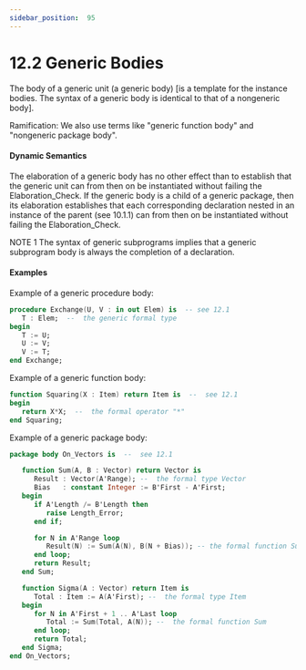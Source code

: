 ```yaml
---
sidebar_position:  95
---
```


# 12.2  Generic Bodies

The body of a generic unit (a generic body) [is a template for the instance bodies. The syntax of a generic body is identical to that of a nongeneric body]. 

Ramification: We also use terms like "generic function body" and "nongeneric package body". 


#### Dynamic Semantics

The elaboration of a generic body has no other effect than to establish that the generic unit can from then on be instantiated without failing the Elaboration_Check. If the generic body is a child of a generic package, then its elaboration establishes that each corresponding declaration nested in an instance of the parent (see 10.1.1) can from then on be instantiated without failing the Elaboration_Check. 

NOTE 1   The syntax of generic subprograms implies that a generic subprogram body is always the completion of a declaration. 


#### Examples

Example of a generic procedure body: 

```ada
procedure Exchange(U, V : in out Elem) is  -- see 12.1
   T : Elem;  --  the generic formal type
begin
   T := U;
   U := V;
   V := T;
end Exchange;

```

Example of a generic function body: 

```ada
function Squaring(X : Item) return Item is  --  see 12.1
begin
   return X*X;  --  the formal operator "*"
end Squaring;

```

Example of a generic package body: 

```ada
package body On_Vectors is  --  see 12.1

```

```ada
   function Sum(A, B : Vector) return Vector is
      Result : Vector(A'Range); --  the formal type Vector
      Bias   : constant Integer := B'First - A'First;
   begin
      if A'Length /= B'Length then
         raise Length_Error;
      end if;

```

```ada
      for N in A'Range loop
         Result(N) := Sum(A(N), B(N + Bias)); -- the formal function Sum
      end loop;
      return Result;
   end Sum;

```

```ada
   function Sigma(A : Vector) return Item is
      Total : Item := A(A'First); --  the formal type Item
   begin
      for N in A'First + 1 .. A'Last loop
         Total := Sum(Total, A(N)); --  the formal function Sum
      end loop;
      return Total;
   end Sigma;
end On_Vectors;

```

